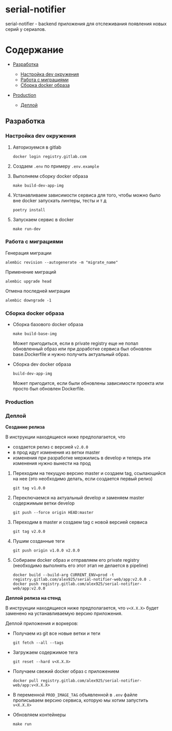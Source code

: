 serial-notifier
===============

serial-notifier - backend приложения для отслеживания появления новых серий у сериалов.


# Содержание

- [Разработка](#Разработка)

    - [Настройка dev окружения](#Настройка-dev-окружения)
    - [Работа с миграциями](#Работа-с-миграциями)
    - [Сборка docker образа](#Сборка-docker-образа)
      
- [Production](#Production)
    - [Деплой](#Деплой)
    


## Разработка

<a name='Настройка-dev-окружения'></a>
### Настройка dev окружения

1. Авторизуемся в gitlab

    ```
    docker login registry.gitlab.com
    ```

2. Создаем `.env` по примеру `.env.example`

3. Выполняем сборку docker образа

    ```
    make build-dev-app-img
    ```

4. Устанавливаем зависимости сервиса для того, чтобы можно было вне docker запускать линтеры, тесты и т д

    ```
    poetry install
    ```

5. Запускаем сервис в docker

    ```
    make run-dev
    ```


<a name='Работа-с-миграциями'></a>
### Работа с миграциями

Генерация миграции

```
alembic revision --autogenerate -m "migrate_name"
```

Применение миграций

```
alembic upgrade head
```

Отмена последней миграции

```
alembic downgrade -1
```


<a name='Сборка-docker-образа'></a>
### Сборка docker образа

- Сборка базового docker образа

    ```
    make build-base-img
    ```
    
    Может пригодиться, если в private registry еще не попал обновленный образ или при доработке сервиса был обновлен 
    base.Dockerfile и нужно получить актуальный образ.

- Сборка dev docker образа

    ```
    build-dev-app-img
    ```
    
    Может пригодится, если были обновлены зависимости проекта или просто был обновлен Dockerfile.



<a name='Production'></a>
### Production


<a name='Деплой'></a>
### Деплой

**Создание релиза**

В инструкции находящиеся ниже предполагается, что

- создается релиз с версией `v2.0.0`
- в прод идут изменения из ветки master
- изменения при разработке мержились в develop и теперь эти изменения нужно вынести на прод

1. Переходим на текущую версию master и создаем tag, ссылающийся на нее (это необходимо делать, если создается первый 
релиз) 
    
    ```
    git tag v1.0.0
    ```
   
2. Переключаемся на актуальный develop и заменяем master содержимым ветки develop

    ```
    git push --force origin HEAD:master
    ```

3. Переходим в master и создаем tag с новой версией сервиса

    ```
    git tag v2.0.0
    ```
   
4. Пушим созданные теги

    ```
    git push origin v1.0.0 v2.0.0
    ```

5. Собираем docker образ и отправляем его private registry (необходимо выполнять его этот этап не делается в pipeline)

    ```
    docker build --build-arg CURRENT_ENV=prod -t registry.gitlab.com/alex925/serial-notifier-web/app:v2.0.0 .
    docker push registry.gitlab.com/alex925/serial-notifier-web/app:v2.0.0
    ```

**Деплой релиза на стенд**

В инструкции находящиеся ниже предполагается, что `v<X.X.X>` будет заменено на устанавливаемую версию приложения.


Деплой приложения и воркеров:

- Получаем из git все новые ветки и теги

    ```
    git fetch --all --tags
    ```

- Загружаем содержимое тега
    
    ``` 
    git reset --hard v<X.X.X>
    ```

- Получаем свежий docker образ с приложением

    ```
    docker pull registry.gitlab.com/alex925/serial-notifier-web/app:v<X.X.X>
    ```

- В переменной `PROD_IMAGE_TAG` объявленной в `.env` файле прописываем версию сервиса, которую мы хотим 
  запустить `v<X.X.X>`

- Обновляем контейнеры

    ```
    make run
    ```
